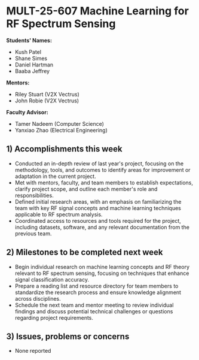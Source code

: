 # MULT-25-607 Machine Learning for RF Spectrum Sensing

**Students' Names:**

  * Kush Patel
  * Shane Simes
  * Daniel Hartman
  * Baaba Jeffrey

**Mentors:**
  
  * Riley Stuart (V2X Vectrus)
  * John Robie (V2X Vectrus)

**Faculty Advisor:**
  
  * Tamer Nadeem (Computer Science)
  * Yanxiao Zhao (Electrical Engineering)

## 1) Accomplishments this week ##
   - Conducted an in-depth review of last year's project, focusing on the methodology, tools, and outcomes to identify areas for improvement or adaptation in the current project.
   - Met with mentors, faculty, and team members to establish expectations, clarify project scope, and outline each member's role and responsibilities.
   - Defined initial research areas, with an emphasis on familiarizing the team with key RF signal concepts and machine learning techniques applicable to RF spectrum analysis.
   - Coordinated access to resources and tools required for the project, including datasets, software, and any relevant documentation from the previous team.

## 2) Milestones to be completed next week ##
   - Begin individual research on machine learning concepts and RF theory relevant to RF spectrum sensing, focusing on techniques that enhance signal classification accuracy.
   - Prepare a reading list and resource directory for team members to standardize the research process and ensure knowledge alignment across disciplines.
   - Schedule the next team and mentor meeting to review individual findings and discuss potential technical challenges or questions regarding project requirements.

## 3) Issues, problems or concerns ##
   - None reported
